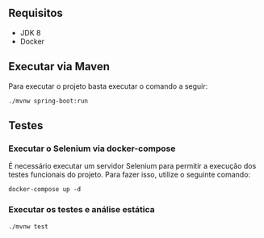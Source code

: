 
## Requisitos
- JDK 8
- Docker

## Executar via Maven
Para executar o projeto basta executar o comando a seguir:
```
./mvnw spring-boot:run
```

## Testes

### Executar o Selenium via docker-compose
É necessário executar um servidor Selenium para permitir a execução dos testes funcionais do projeto. Para fazer isso, utilize o seguinte comando:
```
docker-compose up -d
```

### Executar os testes e análise estática
```
./mvnw test
```
